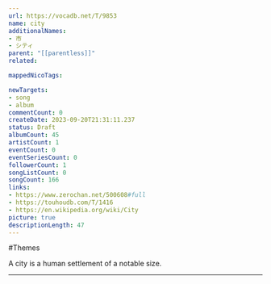 ```yaml
---
url: https://vocadb.net/T/9853
name: city
additionalNames: 
- 市
- シティ
parent: "[[parentless]]"
related:

mappedNicoTags:

newTargets:
- song
- album
commentCount: 0
createDate: 2023-09-20T21:31:11.237
status: Draft
albumCount: 45
artistCount: 1
eventCount: 0
eventSeriesCount: 0
followerCount: 1
songListCount: 0
songCount: 166
links: 
- https://www.zerochan.net/500608#full
- https://touhoudb.com/T/1416
- https://en.wikipedia.org/wiki/City
picture: true
descriptionLength: 47
---
```


#Themes

A city is a human settlement of a notable size.

---

